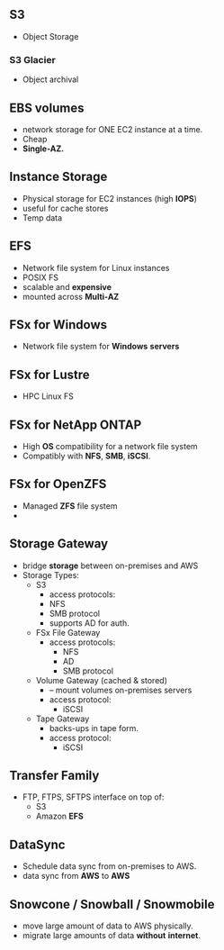 
## S3
- Object Storage
### S3 Glacier
- Object archival

## EBS volumes
- network storage for ONE EC2 instance at a time.
- Cheap
- **Single-AZ.**

## Instance Storage
- Physical storage for EC2 instances (high **IOPS**)
- useful for cache stores
- Temp data

## EFS
- Network file system for Linux instances
- POSIX FS
- scalable and **expensive**
- mounted across **Multi-AZ**

## FSx for Windows
- Network file system for **Windows** **servers**

## FSx for Lustre
- HPC Linux FS

## FSx for NetApp ONTAP
- High **OS** compatibility for a network file system
- Compatibly with **NFS**, **SMB**, **iSCSI**.

## FSx for OpenZFS
- Managed **ZFS** file system
- 

## Storage Gateway
- bridge **storage** between on-premises and AWS
- Storage Types:
	- S3 
		- access protocols: 
		- NFS 
		- SMB protocol
		- supports AD for auth.
	- FSx File Gateway 
		- access protocols: 
			- NFS 
			- AD
			- SMB protocol
	- Volume Gateway (cached & stored) 
		- – mount volumes on-premises servers
		- access protocol:
			- iSCSI
	- Tape Gateway 
		-  backs-ups in tape form.
		- access protocol:
			- iSCSI

## Transfer Family
- FTP, FTPS, SFTPS interface on top of:
	- S3
	- Amazon **EFS**

## DataSync
- Schedule data sync from on-premises to AWS.
- data sync from **AWS** to **AWS**

## Snowcone / Snowball / Snowmobile
- move large amount of data to AWS physically.
- migrate large amounts of data **without** **internet**.